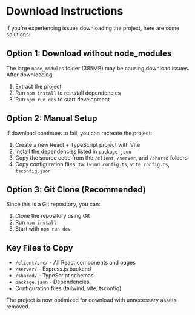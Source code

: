 # Download Instructions

If you're experiencing issues downloading the project, here are some solutions:

## Option 1: Download without node_modules
The large `node_modules` folder (385MB) may be causing download issues. After downloading:

1. Extract the project
2. Run `npm install` to reinstall dependencies
3. Run `npm run dev` to start development

## Option 2: Manual Setup
If download continues to fail, you can recreate the project:

1. Create a new React + TypeScript project with Vite
2. Install the dependencies listed in `package.json`
3. Copy the source code from the `/client`, `/server`, and `/shared` folders
4. Copy configuration files: `tailwind.config.ts`, `vite.config.ts`, `tsconfig.json`

## Option 3: Git Clone (Recommended)
Since this is a Git repository, you can:

1. Clone the repository using Git
2. Run `npm install`
3. Start with `npm run dev`

## Key Files to Copy
- `/client/src/` - All React components and pages
- `/server/` - Express.js backend
- `/shared/` - TypeScript schemas
- `package.json` - Dependencies
- Configuration files (tailwind, vite, tsconfig)

The project is now optimized for download with unnecessary assets removed.